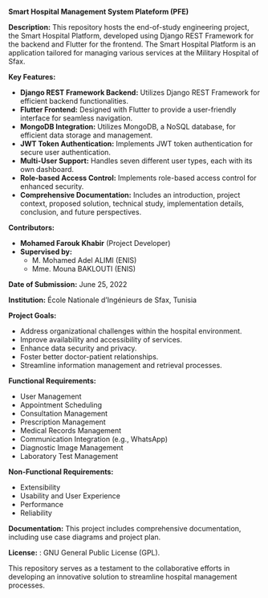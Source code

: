 **Smart Hospital Management System Plateform (PFE)**

**Description:**
This repository hosts the end-of-study engineering project, the Smart Hospital Platform, developed using Django REST Framework for the backend and Flutter for the frontend. The Smart Hospital Platform is an application tailored for managing various services at the Military Hospital of Sfax.

**Key Features:**
- **Django REST Framework Backend:** Utilizes Django REST Framework for efficient backend functionalities.
- **Flutter Frontend:** Designed with Flutter to provide a user-friendly interface for seamless navigation.
- **MongoDB Integration:** Utilizes MongoDB, a NoSQL database, for efficient data storage and management.
- **JWT Token Authentication:** Implements JWT token authentication for secure user authentication.
- **Multi-User Support:** Handles seven different user types, each with its own dashboard.
- **Role-based Access Control:** Implements role-based access control for enhanced security.
- **Comprehensive Documentation:** Includes an introduction, project context, proposed solution, technical study, implementation details, conclusion, and future perspectives.

**Contributors:**
- **Mohamed Farouk Khabir** (Project Developer)
- **Supervised by:**
  - M. Mohamed Adel ALIMI (ENIS)
  - Mme. Mouna BAKLOUTI (ENIS)

**Date of Submission:** June 25, 2022

**Institution:** École Nationale d’Ingénieurs de Sfax, Tunisia


**Project Goals:**
- Address organizational challenges within the hospital environment.
- Improve availability and accessibility of services.
- Enhance data security and privacy.
- Foster better doctor-patient relationships.
- Streamline information management and retrieval processes.

**Functional Requirements:**
- User Management
- Appointment Scheduling
- Consultation Management
- Prescription Management
- Medical Records Management
- Communication Integration (e.g., WhatsApp)
- Diagnostic Image Management
- Laboratory Test Management

**Non-Functional Requirements:**
- Extensibility
- Usability and User Experience
- Performance
- Reliability

**Documentation:**
This project includes comprehensive documentation, including use case diagrams and project plan.

**License:** : GNU General Public License (GPL).

This repository serves as a testament to the collaborative efforts in developing an innovative solution to streamline hospital management processes.

